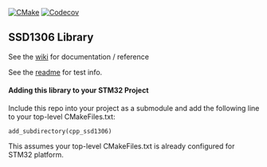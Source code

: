 
[![CMake](https://github.com/cracked-machine/cpp_ssd1306/actions/workflows/cmake.yml/badge.svg)](https://github.com/cracked-machine/cpp_ssd1306/actions/workflows/cmake.yml)
[![Codecov](https://img.shields.io/codecov/c/github/cracked-machine/cpp_ssd1306)](https://app.codecov.io/gh/cracked-machine/cpp_ssd1306)
## SSD1306 Library

See the [wiki](https://github.com/cracked-machine/cpp_ssd1306/wiki) for documentation / reference

See the [readme](tests) for test info.

#### Adding this library to your STM32 Project

Include this repo into your project as a submodule and add the following line to your top-level CMakeFiles.txt:

`add_subdirectory(cpp_ssd1306)`

This assumes your top-level CMakeFiles.txt is already configured for STM32 platform.